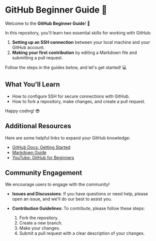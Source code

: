 # GitHub Beginner Guide 🚀

Welcome to the **GitHub Beginner Guide**! 🎉

In this repository, you'll learn two essential skills for working with GitHub:

1. **Setting up an SSH connection** between your local machine and your GitHub account.
2. **Making your first contribution** by editing a Markdown file and submitting a pull request.

Follow the steps in the guides below, and let's get started! 💻

## What You'll Learn

- How to configure SSH for secure connections with GitHub.
- How to fork a repository, make changes, and create a pull request.

Happy coding! 😎

## Additional Resources
Here are some helpful links to expand your GitHub knowledge:
- [GitHub Docs: Getting Started](https://docs.github.com/en/get-started)
- [Markdown Guide](https://www.markdownguide.org/)
- [YouTube: GitHub for Beginners](https://www.youtube.com/watch?v=RGOj5yH7evk)

## Community Engagement
We encourage users to engage with the community! 

- **Issues and Discussions**: If you have questions or need help, please open an issue, and we'll do our best to assist you.

- **Contribution Guidelines**: To contribute, please follow these steps:
  1. Fork the repository.
  2. Create a new branch.
  3. Make your changes.
  4. Submit a pull request with a clear description of your changes.

